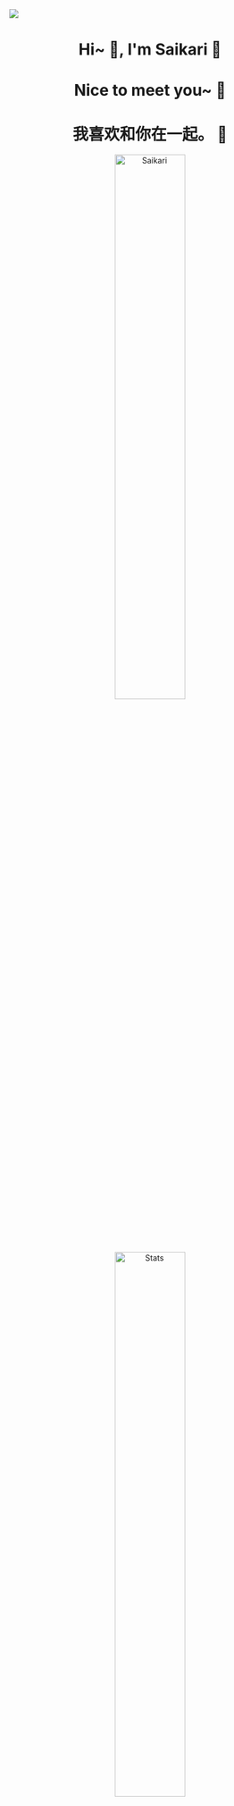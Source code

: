 <img align="center" src="https://capsule-render.vercel.app/api?type=Waving&amp;color=timeGradient&amp;height=200&amp;animation=fadeIn&amp;section=header&amp;text=%E8%B0%A2%E8%B0%A2%E6%82%A8%20%E7%90%B3%20🇨🇳&amp;fontSize=24" style="max-width: 100%;">
<h1 align="center">Hi~ 👋, I'm Saikari 📕 </h1>
<h1 align="center">Nice to meet you~ 📝</h1>
<h1 align="center"> 我喜欢和你在一起。 💞</h1>
<p align="center"> <img src="https://komarev.com/ghpvc/?username=Saikari&label=Profile%20views&color=F643D2&style=flat" alt="Saikari"  width=50%/> </p>

<p align="center"> <img alt="Stats" src="https://github-readme-stats.vercel.app/api?username=Saikari&count_private=true&show_icons=true&show_icons=true&theme=dracula" width=50% /> </p>
<p align="center"> <img alt="Stats2" src="https://github-readme-streak-stats.herokuapp.com/?user=Saikari&theme=dracula"  width=50%/> </p>
<p align="center"> <img alt="Languages" src="https://github-readme-stats.vercel.app/api/top-langs/?username=Saikari&layout=compact&langs_count=10&show_icons=true&theme=dracula" width=50% /> </p>



<p dir="auto" align="center">
    <img width=50% height=50%  src="https://i.imgur.com/4O1DFeO.png">
</p>
<p><img src="https://img.shields.io/badge/-%CA%9C%E1%B4%80%CD%9F%E1%B4%98%CD%9F%E1%B4%98%CD%9F%CA%8F%20%E1%B4%87%E1%B4%A0%E1%B4%87%CA%80%CA%8F%E1%B4%85%E1%B4%80%CA%8F%CC%86%CC%88-red"></p>
<p dir="auto" align="center">
    <kbd align-items="center">
    <img src="https://lanyard.cnrad.dev/api/994156394129403937?idleMessage=Possibly%20watching%20Shiro%20doing%20random%20things..." alt="Discord Status" data-canonical-src="" style="max-width: 100%;">
    <img src="https://lanyard.cnrad.dev/api/138037751369957376?idleMessage=Possibly%20teasing%20Saikari%20for%20no%20reason~" alt="Discord Status" data-canonical-src="" style="max-width: 100%;">
     </kbd>
</p>

